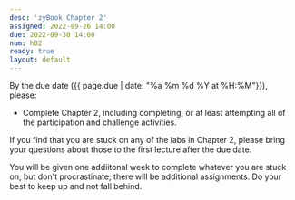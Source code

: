 ```yaml
---
desc: 'zyBook Chapter 2'
assigned: 2022-09-26 14:00
due: 2022-09-30 14:00
num: h02
ready: true
layout: default
---
```


By the due date ({{ page.due | date: "%a %m %d %Y at %H:%M"}}), please:
* Complete Chapter 2, including completing, or at least attempting all of the participation and challenge activities. 

If you find that you are stuck on any of the labs in Chapter 2, please bring your questions about those to the first lecture after the due date.

You will be given one addiitonal week to complete whatever you are
stuck on, but don't procrastinate; there will be additional
assignments.  Do your best to keep up and not fall behind.

